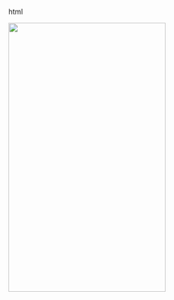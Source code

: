 html
<div class="mobile">
    <div class="phone">
       <div class="phone-mirror">
           <div class="topWrapper">
               <div class="camera"></div>
               <div class="line-rec"></div>
           </div>
           <img src="https://bit.ly/fcc-relaxing-cat" height="535" width="312">
        </div>
    </div>
  </div>



